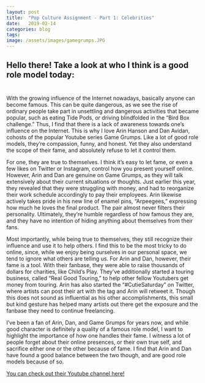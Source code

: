 ```yaml
---
layout: post
title:  "Pop Culture Assignment - Part 1: Celebrities"
date:   2019-02-14
categories: blog
tags:
image: /assets/images/gamegrumps.JPG
---
```


<h2>Hello there! Take a look at who I think is a good role model today:</h2>
<h1></h1>

With the growing influence of the Internet nowadays, basically anyone can become famous. This can be quite dangerous, as we see the rise of ordinary people take part in unsettling and dangerous activities that became popular, such as eating Tide Pods, or driving blindfolded in the “Bird Box challenge.” Thus, I find that there is a lack of awareness towards one’s influence on the Internet. This is why I love Arin Hanson and Dan Avidan, cohosts of the popular Youtube series Game Grumps. Like a lot of good role models, they’re compassion, funny, and honest. Yet they also understand the scope of their fame, and absolutely refuse to let it control them. 

For one, they are true to themselves. I think it’s easy to let fame, or even a few likes on Twitter or Instagram, control how you present yourself online. However, Arin and Dan are genuine on Game Grumps, as they will talk extensively about their current situations or thoughts. Just earlier this year, they revealed that they were struggling with money, and had to reorganize their work schedule accordingly to pay their employees. Arin likewise actively takes pride in his new line of enamel pins, “Arpeegees,” expressing how much he loves the final product. The pair almost never filters their personality. Ultimately, they’re humble regardless of how famous they are, and they have no intention of hiding anything about themselves from their fans.

Most importantly, while being true to themselves, they still recognize their influence and use it to help others. I find this to be the most tricky to do online, since, while we enjoy being ourselves in our personal space, we tend to ignore what others are telling us. For Arin and Dan, however, their fame is a tool. With their fanbase, they were able to raise thousands of dollars for charities, like Child’s Play. They’ve additionally started a touring business, called “Real Good Touring,” to help other fellow Youtubers get money from touring. Arin has also started the “#CutieSaturday” on Twitter, where artists can post their art with the tag and Arin will retweet it. Though this does not sound as influential as his other accomplishments, this small but kind gesture has helped many artists out there get the exposure and the fanbase they need to continue freelancing. 

I’ve been a fan of Arin, Dan, and Game Grumps for years now, and while good character is definitely a quality of a famous role model, I want to highlight the importance of how one handles their fame. I witness a lot of people forget about their online presences, or their own true self, and sacrifice either one or the other because of fame. I find that Arin and Dan have found a good balance between the two though, and are good role models because of so. 

[You can check out their Youtube channel here!][Link]

[Link]:https://www.youtube.com/user/GameGrumps
